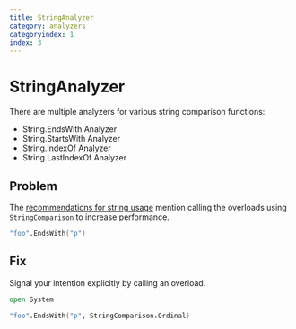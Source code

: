```yaml
---
title: StringAnalyzer
category: analyzers
categoryindex: 1
index: 3
---
```


# StringAnalyzer

There are multiple analyzers for various string comparison functions:

- String.EndsWith Analyzer
- String.StartsWith Analyzer
- String.IndexOf Analyzer
- String.LastIndexOf Analyzer

## Problem

The [recommendations for string usage](https://learn.microsoft.com/en-us/dotnet/standard/base-types/best-practices-strings#recommendations-for-string-usage) mention calling the overloads using `StringComparison` to increase performance.

```fsharp
"foo".EndsWith("p")
```

## Fix

Signal your intention explicitly by calling an overload.

```fsharp
open System

"foo".EndsWith("p", StringComparison.Ordinal)
```
